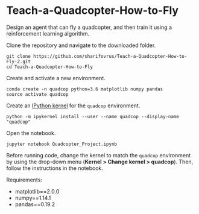 # Teach-a-Quadcopter-How-to-Fly
Design an agent that can fly a quadcopter, and then train it using a reinforcement learning algorithm.



Clone the repository and navigate to the downloaded folder.
```
git clone https://github.com/sharifovrus/Teach-a-Quadcopter-How-to-Fly-2.git
cd Teach-a-Quadcopter-How-to-Fly
```

Create and activate a new environment.
```
conda create -n quadcop python=3.6 matplotlib numpy pandas
source activate quadcop
```

Create an [IPython kernel](http://ipython.readthedocs.io/en/stable/install/kernel_install.html) for the `quadcop` environment.
```
python -m ipykernel install --user --name quadcop --display-name "quadcop"
```
    
Open the notebook.
```
jupyter notebook Quadcopter_Project.ipynb
```
    
    
 Before running code, change the kernel to match the `quadcop` environment by using the drop-down menu (**Kernel > Change kernel > quadcop**). Then, follow the instructions in the notebook.


 Requirements:
   - matplotlib==2.0.0
   - numpy==1.14.1
   - pandas==0.19.2
